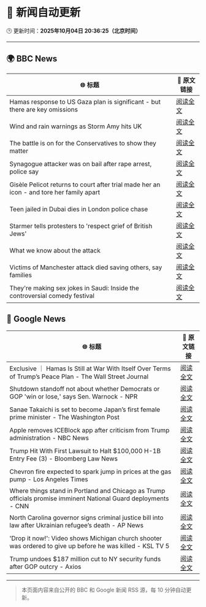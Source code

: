 # 🧠 新闻自动更新

🕒 更新时间：**2025年10月04日 20:36:25（北京时间）**

---

## 🌍 BBC News

| 🌐 标题 | 🔗 原文链接 |
|--------|-------------|
| Hamas response to US Gaza plan is significant - but there are key omissions | [阅读全文](https://www.bbc.com/news/articles/cvg9myeqjl1o?at_medium=RSS&at_campaign=rss) |
| Wind and rain warnings as Storm Amy hits UK | [阅读全文](https://www.bbc.com/news/articles/c0lky9nn948o?at_medium=RSS&at_campaign=rss) |
| The battle is on for the Conservatives to show they matter | [阅读全文](https://www.bbc.com/news/articles/c864dzn827xo?at_medium=RSS&at_campaign=rss) |
| Synagogue attacker was on bail after rape arrest, police say | [阅读全文](https://www.bbc.com/news/articles/cly97ervz1zo?at_medium=RSS&at_campaign=rss) |
| Gisèle Pelicot returns to court after trial made her an icon - and tore her family apart | [阅读全文](https://www.bbc.com/news/articles/cvg4l80gz7eo?at_medium=RSS&at_campaign=rss) |
| Teen jailed in Dubai dies in London police chase | [阅读全文](https://www.bbc.com/news/articles/c3e7yyjw77qo?at_medium=RSS&at_campaign=rss) |
| Starmer tells protesters to 'respect grief of British Jews' | [阅读全文](https://www.bbc.com/news/articles/ckgy8kvvkp3o?at_medium=RSS&at_campaign=rss) |
| What we know about the attack | [阅读全文](https://www.bbc.com/news/articles/cd63p1djgd7o?at_medium=RSS&at_campaign=rss) |
| Victims of Manchester attack died saving others, say families | [阅读全文](https://www.bbc.com/news/articles/cly6eve5p06o?at_medium=RSS&at_campaign=rss) |
| They're making sex jokes in Saudi: Inside the controversial comedy festival | [阅读全文](https://www.bbc.com/news/articles/cwyn2yqpnnpo?at_medium=RSS&at_campaign=rss) |

## 📰 Google News

| 🌐 标题 | 🔗 原文链接 |
|--------|-------------|
| Exclusive ｜ Hamas Is Still at War With Itself Over Terms of Trump’s Peace Plan - The Wall Street Journal | [阅读全文](https://news.google.com/rss/articles/CBMiiAFBVV95cUxQNDJKdUVKelg1TF9pOW1YUTFXdElMVm95bDVoSGMtWVU2ZGtnQjE5aUlFcDQ2TW41RV9HekwyWWdkdlZqZjhiRUtQbmtGNGpuSDdNajdPaEJCVVFzVFpTejYya3RtV2U3TGdybWNZN2NDWVN1azdGajl2Q2l5bUdtWWNaN2tWeUVB?oc=5) |
| Shutdown standoff not about whether Democrats or GOP 'win or lose,' says Sen. Warnock - NPR | [阅读全文](https://news.google.com/rss/articles/CBMinwFBVV95cUxQWmJrbGFjSjhqc2ZVR1FYOV9faXdTTW9Hck9GTlh4bkJlem1oeVJVVThGd1MwZXZza01PVkVHN0JRaU9kOXozdDR3Y1dkZEtaMFRHTEUyaUZocHQxVUJlQV81MlpNay1uLUdTR1pvUklPbS1rWFVGMTV2ZTFsaTRMcXRHSXpKYWg0VEM5ZkJHOU5HUnRNVDRYUlQ3M1ZSSHc?oc=5) |
| Sanae Takaichi is set to become Japan’s first female prime minister - The Washington Post | [阅读全文](https://news.google.com/rss/articles/CBMijAFBVV95cUxPcGZDeVZMM0NSc2JuejhGY3VQOHk0bFhrR3daZFdubXVKa2ZRMnN2OVhzZGEzZE52Um5mWFJtamRpa180b28xRlRVa2VueXBwU0ZKYS1jMGRKN01lN01KQnlLcVpGR3VxbnpMN2xub05TRExhbHB4WmpEREw3aHBGRC11Z25aRkF5OGpwbw?oc=5) |
| Apple removes ICEBlock app after criticism from Trump administration - NBC News | [阅读全文](https://news.google.com/rss/articles/CBMiqAFBVV95cUxPMUJGMzAxaVVYS1hxMVpwWUZ1cHdXOExrbk5IUlgwLWUxdWwzcDZnTW56dWZTY0JSdXZsQ3JSUmJSRjVHRWdOb3c3WEx4cUxFeUdYblRZNjZBVXBxMjhWcGc1Zm4wQTl1WnY0WF9VbXlzR1NuUkFuNzVRVnJPdGh3eEpDSUFQN193aG5fdFRpT3VUYU1BdUYwaVd1U2pnMFhpTEFDOWpPd27SAVZBVV95cUxOSmxCalFMcjg5SnBFRDBfcXU5aGNmMFdyalAwckQ0ZzIxSHdFZjUyQ2FrRzhuWlo5elo4LW5VSFgzMjJnY2VreFZLdDl6X1Y2eFJoRkl3dw?oc=5) |
| Trump Hit With First Lawsuit to Halt $100,000 H-1B Entry Fee (3) - Bloomberg Law News | [阅读全文](https://news.google.com/rss/articles/CBMirgFBVV95cUxQeXBSTlZkUlctSnhjTlgxSU1xOUxiQ3Nsckp3cE1QV2o3Vk9ZOTBGTmtzRHhuZHktTk90em9GSGpMemhjNGlEQU5kalFyOHNLVTgza1VhVWx3ZnM5Nzg3WTBsUTd4XzhyMWtQSklqMlhncXRMR2xpNWw0Q2kyckIxM2pDWUE2YndFblo4Rjctc2wwSXROWWFJRTg1dk01dTNnazRSNUNwVnBzM01kSVE?oc=5) |
| Chevron fire expected to spark jump in prices at the gas pump - Los Angeles Times | [阅读全文](https://news.google.com/rss/articles/CBMihAFBVV95cUxOdnBkT2dSQmNkbFZFTzl0cnh2NkxDTG5mbFRISUUwdjYwNGcxYm03U1QzT1BBUjNMVkRLNXBCcU1KblR2bzdwdUdabEJwY0JfNEtrNk1oc2NfS3lhM2FoanIyNEtKYWdaZ0R5a0tqSFljTHBiVHNFZmJzeU1QNjlveWphZm4?oc=5) |
| Where things stand in Portland and Chicago as Trump officials promise imminent National Guard deployments - CNN | [阅读全文](https://news.google.com/rss/articles/CBMilAFBVV95cUxPM2NRal9NVEJSMkdZTVVSM3hUVEZkNzZnQVB3YWxndGc1MUUxWTQybXRLc1FjaW9fdDR0ZldYU3JsNERZOVlzdW9SYjNua3dCN1lhVkJDdkhBYS15Y2Z3SE5fNHVGajhCbXh2QzN2VFZ4cjhRazdtVi1pZ1c3UmlTRHNGYVdPMDRxaE9UandWQ1NTRjc4?oc=5) |
| North Carolina governor signs criminal justice bill into law after Ukrainian refugee’s death - AP News | [阅读全文](https://news.google.com/rss/articles/CBMirwFBVV95cUxOS0Z3cUF1TzUtSDZRVUdrTGR4MkM3bHNlLVk4ZDFzNjR6RWtNamV4V3g3Z0lFUUFkUlppZWdvR3BWbGlnVm1FV1dpVWxrZVFBazdSUl9mTnU5dHF2ZVhEX1FtWGl4b3ROWkN2WjhoWHdVVmZjZXUtbFV0S0VpOVVrQmtCQ08wcXpGWGNNNEczVmFGQlJ3VVJkRlBreVp0c3RfQmVVTUhqNzZPbFNjUER3?oc=5) |
| 'Drop it now!': Video shows Michigan church shooter was ordered to give up before he was killed - KSL TV 5 | [阅读全文](https://news.google.com/rss/articles/CBMieEFVX3lxTE9acGJkODlzYm5rWEw5NEREMFVYUzFlUWNnNHV1S0dLWXJzak5mTlQyeEJrT0xDWjdRbGdqM2Q2UnJtYnplZUc4ajBJMXBCNHdNcFBaZW5Jbnp3SlhaN3h5ME5iLUliUFZCTUItVzE0ZUJiN2JCcjZTUw?oc=5) |
| Trump undoes $187 million cut to NY security funds after GOP outcry - Axios | [阅读全文](https://news.google.com/rss/articles/CBMijAFBVV95cUxPN1FaZ0h3bVI3MVdrOTBYQkNiS3F1Rkh2ek1sT0pwN3FtUXViNjlEWThiVWpYTk9NcmVVSDYyeHFsdWV0T3Zwc3Fac1RENUFucnE5RnJrcTh4aGpRVXJYRGV6U1V3NVBfZjRzMElNNUZQTnRkTkFxd3NQYkRsMVlKOThDVU5IMDhRUXN4eQ?oc=5) |

---
> 本页面内容来自公开的 BBC 和 Google 新闻 RSS 源，每 10 分钟自动更新。